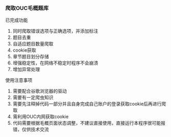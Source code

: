 ### 爬取OUC毛概题库

已完成功能

1. 同时爬取错误选项与正确选项，并添加标注
2. 题目去重
3. 自适应题目数量爬取
4. cookie获取
5. 章节题目划分存储
6. 增强稳定性，在网络不稳定时程序不会崩溃
7. 增加异常处理

使用注意事项

1. 需要配合谷歌浏览器的驱动
2. 需要有一定爬虫知识
3. 需要先注释掉代码一部分并且自身完成自己账户的登录获取cookie后再进行爬取
4. 需利用OUC内网获取cookie
5. 代码需要根据毛概页面状态调整，不建议直接使用，直接运行本程序很可能报错，仅供技术交流
